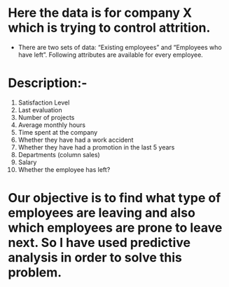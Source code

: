  # Here the data is for company X which is trying to control attrition. 
 
 
 * There are two sets of data: “Existing employees” and “Employees who have left”. Following attributes are available for every employee.
 
 
 #  Description:-
 
 1.  Satisfaction Level
 2.  Last evaluation
 3.  Number of projects
 4.  Average monthly hours
 5.  Time spent at the company
 6.  Whether they have had a work accident
 7.  Whether they have had a promotion in the last 5 years
 8.  Departments (column sales)
 9.  Salary
10.  Whether the employee has left?

# Our objective is to find what type of employees are leaving and also which employees are prone to leave next. So I have used predictive analysis in order to solve this problem.
